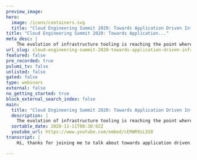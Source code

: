 ```yaml
---
preview_image:
hero:
  image: /icons/containers.svg
  title: "Cloud Engineering Summit 2020: Towards Application Driven Infrastructure"
title: "Cloud Engineering Summit 2020: Towards Application..."
meta_desc: |
    The evolution of infrastructure tooling is reaching the point where we can move beyond automatically provisioning infrastructure from static defini...
url_slug: cloud-engineering-summit-2020-towards-application-driven-infrastructure
featured: false
pre_recorded: true
pulumi_tv: false
unlisted: false
gated: false
type: webinars
external: false
no_getting_started: true
block_external_search_index: false
main:
  title: "Cloud Engineering Summit 2020: Towards Application Driven Infrastructure"
  description: |
    The evolution of infrastructure tooling is reaching the point where we can move beyond automatically provisioning infrastructure from static definitions, to dynamically generating infrastructure to fulfill the requirements of the applications that run on it.  This talk describes the evolution of infrastructure as code from scripting to current mainstream tooling like Terraform and CloudFormation, which use declarative languages that specify infrastructure at a granular level.  We’ll then step up to application driven infrastructure as a strategy for planning and implementing cloud infrastructure as a part of system modernization. Rather than designing infrastructure in isolation, map the infrastructure requirements for applications and design infrastructure accordingly.  Modern infrastructure technology can implement dynamic infrastructure provisioning systems that automatically generate infrastructure from application requirement descriptors. This aligns with Cloud Native software, but can help with organizations that aren’t able to rewrite their entire codebase to make it containerized, clusterized, service-meshed, and fully hipsterized.
  sortable_date: 2020-11-11T00:30:02Z
  youtube_url: https://www.youtube.com/embed/cERWR9sLSS8
transcript: |
    Hi, thanks for joining me to talk about towards application driven infrastructure. So what I mean by, by this title is I wanna have a look at a quick look through kind of the history of, of infrastructure as code um where it's come from and particularly in relation to some of the the kind of trends and things that I think are, are relevant to where we're going. So we can talk a little bit about where are we now in terms of infrastructure um technology and, and, and kind of tools and, and, and languages and so on for defining infrastructure right now. Um And then where does this give us the opportunity to go to? Which I think is an interesting bit and that's kind of what I, what I mean as in, in the title about Application Driven Infrastructure is I think that the trend um is is now towards giving us the ability to kind of take a more application oriented approach to how we design and build our infrastructure. So I think the important thing to keep in mind is that we're on a journey I think by, by keeping in mind, I mean, like generally a as we kind of work with infrastructure and work with the tools is just like these tools are not quite um and, and the ways of working I don't think are quite where they're going to end up. Um I think we still have a lot of lessons to learn. And then particularly one of my, my themes, my focuses is that uh I think we need to draw more on um practices and patterns and principles from, from software engineering and software design. And we need to work on how to apply these to how we manage and define our infrastructure when we're using code and, and languages. Because I don't think currently, I don't think we've, we've really fully um brought those in. I think there's a lot of lessons um that have been learned in the software world that we haven't really applied to infrastructure yet. So this is why I wrote the book Infrastructure is Code. The first edition came out about 4.5 years ago. The second edition is due out at the end of this year. Uh And, and so that, you know, again, the idea of this was to, was to um talk about ways and think about ways to use uh code in defining our infrastructure um based on design patterns and experiences of software delivery, particularly agile um ways of working and, and, and agile engineering and, and, you know, so things like test driven development and continuous delivery are AAA big part of um how I approach thinking about infrastructure is code. I'm uh I work at thought works. I've been at thought works for about 10 years. Um I'm the uh global Director of Infrastructure Engineering, which basically means um I work with teams um and, and clients kind of around the globe exploring ways of using cloud more effectively the ways of, of, of doing infrastructure um and running projects and, and again, these engineering practices. Um So I'm, I've kind, I've kind of drawing on a lot on, on what I've seen um from, from working with different teams and clients. So to go to a brief history of infrastructure uh code, it started out, we, we originally kind of focused on server configuration um as as what to do with code and scripting and so on because that's where, that's kind of where the action was, that's where we spent a lot of our time. Um And energy was on um you know, installing applications and upgrading applications and all kinds of things around on servers. Um And also as the easiest place to run code um uh you know, that, that you could use um to manage, manage things on the server. So that was kind of a natural thing to do. Whereas things like um say networking devices and storage devices and so on were a lot harder in, in the early days um to really apply code to and, and, and to do that effectively, but then kind of with the advent of cloud uh so started with virtualization and then particularly with cloud, when, when we started having API S that we could use to manage uh a, a broader uh part of our infrastructure, it meant we could, we could um our, our kind of focus shifted up. Um And this is where we started looking at how to define I say infrastructure stacks um of collections of, of networking and storage and compute, you know, combined together. How do we, we manage that as code? So that's been one kind of trend um in terms of the flow of, of infrastructures code um over the years. So kind of going and looking at particularly in servers, like what do we do in the early days uh with servers, we tended to write a lot of scripts, right? And these were imperative scripts, so kind of functional things like shell scripts, Pearl Python, whatever. Um And these tended not to be, this was before the term infrastructure as code was coined. Um And it was because we didn't really use these things in the kind of holistic and comprehensive way that we do these days with infrastructure code. Um what we did was more task oriented. So we might have a script that runs in a Cron job and reports on disk usage or we might have another script that we use that we can, we can run um to go and, and you know, and install some, some bit of software and, and, and put some configuration files in place. So it was very task oriented in those early days. And so then kind of in the early to mid, I guess the mid two thousands, around 2006 plus is when infrastructure is code as a thing kind of emerged. So actually CF engine was the first tool um that kind of implemented this approach and then it was done in the nineties. So Mark Burgess um you know, created this tool and really pioneered um the whole idea of infrastructure is code even before that name um emerged. And so it was in kind of 2006, 2009, that infrastructure is code devs cloud, like all of these things kind of emerged and they all kind of really complemented one another um to, to drive this. And so this is when we saw server oriented configuration tools like puppet chef, Answerable and Salt stack, these kind of emerged. Um And let us do this kind of thing uh more, more um you know, better basically. And the, the approach that these tools tended to take was that they were declarative. Um So they would kind of let you state like this is what I want to have in my system. So I wanna have this software package installed. I wanna have this service running on these ports. Maybe I wanna have some files in place and here's the permission. So it's very much, you know, what I want to have as opposed to how to do it. So those scripts that we used to write were very much step by step, do this, that and the other and then the other things, one of the other kind of characteristics of these tools uh was that they tended to use domain specific languages, DS LS. So they invented a new language that was very um stripped down to focus on again. You know, what are those concepts that you need to declare for a server to expose those as, as language concepts? Um And to, to not have very much else in there. Um And then the third um kind of characteristic of these types of tools and languages was that they were item potent. So you could run the tool over and over again. And the idea was that it was meant not just to carry out a task like installing a server, but also kind of keeping the server configuration in a known state to match what you've declared. Um And so a lot of these themes have kind of continued in, in tools since then, another kind of I guess branch uh in this evolution of, of managing servers has been immutable servers. Uh And so the idea of the immutable server is that when you, you want to make a change to the configuration on that server rather than running a tool which, which changes an existing server instance. Uh you know, it's not allowed to do that. Or, you know, you, you don't do that as a practice. Instead, you apply the configuration change to a new server and you remove the old one and you kind of swap them out. And this is just to kind of um the idea of this approach was uh is around consistency to say that we don't want to make changes to a running server. Um And you know, which, which could potentially have an error. Um Instead we want to be able to test it um before we, we kind of load traffic onto it. Um And so the, the kind of the the relationship with this to code, there's, there's a couple of aspects to it. One is um that kind of simplifies, potentially simplifies the kind of code that you use. So those declarative tools, the, the, you know, puppet and chef and those types of tools tended to focus on where they were written for the case where we're not really sure what the starting state of the server is. When we run this tool, it might be a fresh server with a certain version of an operating system on it or it might be a been a, a server that's been running for a while, uh which may have had, you know, an unknown previous version of the, the, the code applied to it. Uh And so the the the tool is designed to kind of handle a slightly complex scenario which when you create immutable servers isn't necessarily as complex. Um And particularly the one of the kind of um big use cases for these kind of servers is more simplified cases like creating um docker hosting nodes for for a Cober based cluster, right? And, and in these cases, because the server is is very much simplified, you know, so, you know, you can start with a very basic operating system installed do or maybe a couple of agents and, and you don't need to do too much more. Um And from a known starting state having like a AAA set of simple scripts um to install the different different aspects and configure the different aspects is actually more practical. So it kind of simplifies the the configuration task. I think one of the big influences of this, this mindset of immu immutable servers has come with uh containers where we're creating a very stripped down and simple server. Um and a server image, you, you focus on creating the image and you don't really within a Docker instance, for instance, um you don't tend to make changes to the configuration within that running image or instance. Instead you create a new image, new version and you kind of push that out. Um And so this is the kind of immutable idea is, is kind of lives on, on that level. So I think a little bit about how um infrastructure stacks have evolved. So again, we started out with writing imperative scripts. So we wrote them in things like Python with maybe the boto library um Ruby and the fog and so on. So you would basically write a procedural script. Um You would use a library which lets you interface with the API of the cloud or infrastructure platform and then you would write the logic of how, as well as what. Um so, you know, this was where you would have to write the logic to say, um you know, for instance, if I'm running a script to, to, to for a server, is it gonna create a new server every time I run it? Or what if I have an existing server that I want to change? Is that scripts gonna know, do I have to implement loic in there? Um to decide, you know, what to do, whether to change an existing server and how to handle those different cases. Um So there's a fair bit of kind of things that you needed to do in that script and it wasn't that hard to understand by looking um at, at your code. Uh you know, what was a thing versus how you're creating it? And so there came the kind of um uh the tools like terraform was the first one of these tools that I, you know, that I came across and started using, which was similar to what happened with the tools like uh puppet and chef back in the day for server configuration. You know, these were tools which um abstracted out, um you know, split out the, the defining what you wanna have in your infrastructure and then letting the tool manage how to make that happen. So again, you would have a declarative language, usually a DS L um and that language would, you would use that to express here's what I want my server to look like. Here's what I want my networking to look like, apply it and then let the tool work out. Um you know, whether to create a new one or change an existing one, how to handle error scenarios and, and waiting for things to, to, to provision and, and all that kind of stuff. This is a big step forward and and has been kind of where the kind of mainstream I think of infrastructure um coding has been up until now, there's been another branch in, in all of this, which is the kind of containers um the, you know, the kind of cloud native world. And so this is the idea that um we can focus on our applications, right? Which is as, as you know, a really valuable thing to do. So it's the idea that, you know, we, we, we build our applications packaged up in a way that we don't really care much, don't need to care too much about what the infrastructure is. That's kind of um abstracted for us. The important thing is the infrastructure still exists. Even with serverless, you still have servers and you uh you know, underneath they're hidden away from you. Um And you probably have other infrastructure that you require things like, you know, networking. So if you're gonna have requests coming in to trigger your serverless code, I'm talking about function as a service here um or like maybe some storage to, to, to, to store and read data, uh message buses and those kind of things. So there tends to still be some infrastructure that you need to configure. But the nice thing is that you've got a nice kind of um contract, a nice kind of like um you know, division between those so that it simplifies writing and packaging applications and then it also kind of simplifies how you kind of build um the infrastructure and platforms underneath because you don't need to worry so much about what versions of say, runtime executables for like Java or Ruby or whatever. You know, that's kind of, you know, that, that that's been kind of separated. Those concerns have been nicely separated. People often ask me about with this world with cloud native. Do we not need to worry about infrastructure as code anymore? Is that no longer a thing? And I think as I mentioned because you, you still need to provision some things or somebody needs to provision some things like who creates that Cober cluster and, and then, you know, who manages that? We tend to still do that using some form of, of code um at some level, even if we're using a, a cluster provided by a cloud provider, like a kseks one of those kind of things or whether we're kind of using a package to, to install the the the cluster onto the onto servers that we've created, we still have work to do. We probably still do define that um as code. And so that's where my focus tends to be when I, when I think about infrastructures code for these things. So where we're kind of at now uh with our sponsors, Pulumi um and other tools like cloud development kit. Um There's kind of a new paradigm um which is writing our infrastructure as software. But the idea here in a way it kind of looks like we're going back to, oh we're writing a procedural code um in an imperative language um to define our infrastructure. And so our code maybe has to do a little bit more of the how things happen. But I think this generation of tools um are a bit different in that they, they provide a lot more of the basics um under the covers. Um so that you still focus a bit more on what you want and they also bring some new things to the table, which is the idea to um define and provision and create infrastructure dynamically, which is where I think some, some cool opportunities come from. The question is, is this the end of the declarative infrastructure like, is, is it all gonna be, you know, these kind of tools? Now we're gonna go back to using general purpose languages. Um You know, we're gonna use typescript or javascript or what have you uh to write our infrastructure code and we're gonna do it procedurally rather than, than declarative. And I think the answer is actually there's different tools for different jobs. So one of the kind of threads when, when um people I know. So at, at thought works, you know, we're very much development and application development, um oriented organization. So uh you know, I work with a lot of developers who just, you know, they're really gung ho on the idea of having a real programming language for their infrastructure. Um And when we look at cases where, you know, it, it's very easy to find um infrastructure code that is just absolutely horrific, right? It's like it, especially when you're doing things that they're using, uh whether it's a declarative um DS L like HCL that terraform uses or whether it's like YAML or Jason or some kind of thing which, which, you know, a toolmaker has kind of crammed in mechanisms to, to make it programmable. So you have loops and conditionals and stuff in these kind of uh markup languages um And that just, you know, it, it, it creates a big mess, right? So I think there are problems with that, but I think a lot of the problems we have with infrastructure code today is that we mix concerns. Um So we're doing multiple things in a single language, a single to a single, you know, bit of code. Um and it kind of doesn't matter which type of language you use or even which language you use. Um It's gonna be a mess no matter what. Um So to kind of give an example, there's a couple of different concerns and let's talk about concerns different things that you tend to need to do in your infrastructure code base, your infrastructure project um that are, are, are, you know, maybe need to be addressed differently, right? So one is defining the shape of an environment. This is where you write some code that says, you know, my environment or a part of my environment has, you know, these web servers, this is what the web servers look like and how you know how they're built, uh maybe some host nodes running docker instances, database nodes and here's the networking structures around them, right? So you kind of um defining what the environment looks like, but then you also wanna have multiple instances of this shape perhaps, right? So this is if you create the environment or, or or a stack or what have you that creates the infrastructure to, to run an application. Um You, you gonna, you want to reuse that in multiple environments for DEV test um and so on into production so that it's built the same way in each of those environments. Um But then if you're gonna do that, you need to have some differences between those environments, right? So if you have like a cluster of servers, you're not probably gonna have as many, you know, as big a cluster um in your non production environments as you have in production. Um And so you need to be able to configure um aspects of these. And I think where we often go wrong with infrastructures code is when we embed that into the same code. So you have a code which says here's my my application server cluster. Um And here's the, you know, the base image used to create it, here's the networking structure, load balance and all these things. And by the way, here's the code which needs to work out how many um you know, nodes to have in my cluster um based on, on certain things, you know which environment. So and so that's where you start taking code, which declares a thing and then you start having some logic and and cramming it into that same code and that's where you get the mess. It's one of the reasons why you get the mess. I'll talk about another of the, the kind of main cases in a moment. So where I think we're going, what I think we can do is, is have some different kind of models for how we structure infrastructure projects. Um And I think they're different based on teams. So I've seen some different kind of organizations and different teams um who approach these in different ways and it tends to depend on what they're doing and, and, and who their people are. So the kind of first um um model is with what most kind of terraform um and cloud formation and similar projects are, which is what I'm calling a low level stack definition. And the point here is that those languages um they directly expose the low level concepts uh from your infrastructure platform. Essentially the API, you're essentially a wrapper over the API to let you declare different things that, that um you know, the the cloud vendors API uh lets you define, right. Um And so when you write, uh when you define an environment with this kind of language, um you're really going into the details of like, OK, what are the networking routes, routing tables, you know, um permission things, you know, it, it, it's very fine grained. Um And it also tends to be. Um So this kind of project is, is where you're defining an environment. So the end environment that you want, you're using, you know, you, you're assembling those low level um elements together to create that project. So it's very kind of thin um as well. Um And so I think that the kind of use case for this is when you have infrastructures who are the ones building the environments. So when you have people who understand infrastructure concepts really well, um and they want to get down into that level of, of, of detail to be able to map things out. Um That's, you know, this is the tool for them, right? These kinds of tools are the tools for them, the ones that do the Declarative um stacks. And I think another benefit of those tools that Declarative language and the DS L um is that for them, it really simplifies, they don't need to, to know too much or think too much about how to write software, how to, how to do um you know, software design so much and, and code design it, it really is just kind of stripped down, it simplifies like just define this piece of infrastructure, this piece of infrastructure, the connection between the two and that's it, right? And so a another kind of characteristics of these kind of projects when it's this is the appropriate model um is when the the environments you're defining or the the the the stacks parts of the environment that you're defining are tend to be pretty static, they're not gonna vary very much, maybe in terms of some parameters, maybe you're gonna inject in parameters that specify things like that cluster size. Um that I talked about before. Um But it's not gonna really vary very much what kind of um infrastructure elements it's gonna create or, or too much details of how they're gonna be configured. It's fairly static. So then another model, it's a higher level um stat definition. Um And so this is where you're, you're kind of defining um the more of a uh a kind of a, a domain concept and entity, right? So I think about it, say an application um hosting, right? I have an application, I want to deploy it on some infrastructure. Um I'll define the things that I need for my application. So, you know, I need to, you know, um you know, I might need a, a virtual machine. Um I'm gonna tell you what kind of operating system, uh you know, maybe I'm running on Linux or I run on windows, right? Um How much memory do I need? Um maybe some, some details on the traffic uh like how you know where our request is gonna come into. So, and then, so you, you're defining that at the high level and then underneath are the components which dynamically create the the infrastructure uh accordingly, right? So this is obviously uh where the, you know, tools like Pulumi come in um that let you kind of write that intermediate layer. So I think the kind of the way that you know, the usage of this, this kind of model is uh where you have application developers who need infrastructure. Um and, and, and a, they may not have the expertise in their teams because, you know, if you have like a whole bunch of, of application teams, not every team is gonna have very deep infrastructure uh knowledge embedded into it. And P is kind of not their focus, right? I mean, developers tend to like platforms like HIRO or so on where they can write their code and push it in and they don't need to, to really get bogged down um into what's going on and, and configuring um you know, the, the the infrastructure at a low level. So it's a convenience for them to be able to focus on what they need to focus on. Um And so I think this kind of model will appeal um to those types of users. And then I think underneath that you're gonna have those infrastructure libraries, um components frameworks, what have you um built by, by specialists. And from what I've seen, the teams that end up doing this type of work tend to be uh kind of a mix um of uh so a bit of infrastructure domain expertise. So going back to that, that previous model, we had infrastructure experts defining um you know, environments. Now, you've got infrastructure experts probably working within these teams who are helping um you know, in how to, to pull together those different infrastructure elements. So they're looking at that you know the, the, the, the code that this team has, these teams have are um you know, working out what kind of infrastructure elements to assemble and how to assemble it. So they, they, they know how to do that very well. And these teams probably also have uh they tend to have software development um knowledge uh within them. So people who are really comfortable with, with, you know, programming languages and the tools and, and how to test and all that. So these teams and tend to blend these expertise, you have some individuals who are strong in both. Um We have some who come from maybe one side of the other and, and as they work together, they, they, they tend to kind of learn from each other and, and, and, and build up their knowledge, but it's this kind of combined um kind of thing. And so a note on this, right. So I think one of the pitfalls we've seen one of the, the kind of sources of, of, of terrible horrific infrastructure code that we've seen is trying to use uh declarative tools um to write modules. Um Right. And so this is where you say, OK, we, we, we created some different application servers, they tend to have some common code, we'll pull those out into like a terra phone module or a cloud kind of um uh you know, template that we can reuse across other projects. And that model is, is very limited, right? Because you're writing those modules and again, uh a, a non, you know, in a, in a declarative language rather than um an, an imperative language. Uh And so if those modules are just reusing code, if it really is a static thing of like, OK, here's a bit of code that, that creates a server that's pretty much the same every time um that works out. All right, because it's a, it's a declarative thing essentially inside that module. But when you start trying to make that dynamic and say, well, let's create the networking depending on different things. Is it traffic coming from public versus internal? Maybe, maybe we have some different policies, maybe we need to dynamically generate um you know, um security roles or what have you. It's when you're having to dynamically generate those things to handle different use cases that the declarative code just really, you know, it doesn't handle it well. And, and, and when you see modules declarative modules that try to do this thing to try to create, let's say an abstraction layer for other people to define infrastructure, it just doesn't work, right? It's just a, it's just a, a poor way of doing it. And so that's, I think another one of the big cases I mentioned mixing concerns is the reason why um uh you know, code gets really nasty, infrastructure code gets nasty and people want to go and, and use a real language Um I think this is one of the other big cases where people are trying to do something more dynamic and create libraries and frameworks um and abstraction layers um that it's a real push to, you know, you really do need a real language for that and an imperative language and, and ideally a general purpose language with a good ecosystem of support. Right. So I think this is kind of one of the the strengths here, there's a third model I'll talk about which is where you have kind of specialized requirements uh right. And so one of the pitfalls of when you have um teams having to use um uh libraries and frameworks and abstraction layers um for building their infrastructure is that in some cases that might not meet their needs, right? So it tends to kind of limit what you can do and in some ways that can be a good thing where it's like, you know, you, you, you wanna kind of simplify what people can do and also make sure that it's, you know, everything is built really, you know, properly according to your kind of policies and, and, and good design and good, good opera operability and those kind of things. But sometimes you get teams who have or who have more of an edge case um and need to do something different. So an example of that, that I've seen um is teams working on say machine learning. Um So you have like this kind of like abstraction layer that's in place or a platform that um is, is really good at, you know, it, it's focused on, on say application servers for, you know, Java and, and, and dot net or whatever kind of um application stacks, doing kind of web things and, and, and services, restful things and so on. And then you've got a team who's trying to do kind of machine learning stuff and they're using weird tools, they have weird requirements from, you know, to run them on and, and maybe using some unusual services from the cloud provider. Uh And so these are cases where um you, you know, you need to kind of have the options for people to kind of um do things a little bit outside, right? And so there's, there's a couple of ways this can go and you would tend to have, you tend to have in those teams with the developers, you tend to have people who do have some infrastructure knowledge or you tend to need to bring people with infrastructure knowledge and to support these teams a little bit more closely. Um And so how they can do that is, is in two ways. So in some cases, these teams will go and use that kind of static uh declarative type language, the low level kind of um tool like terraform and cloud formation. Um because it gives them the level of control they need to do their thing. Um in other cases, it might be that um actually there's that, you know, rich enough kind of set of libraries and things around um from a more kind of dynamic library of infrastructure code um that we can use for, you know, this team can use for, for a lot of what they do and then they maybe they need to just write some, some code um for their specific um you know, things that that doesn't cover. And so like they write dynamic code for that, right? Um And maybe they write libraries and of, of components that can then be reused. And I think what will be interesting over the next few years as, as these things all gain more traction is to see what the kind of um I guess market of, of, of shared kind of reusable components and frameworks and so on uh emerge. Um whether it's open source components or commercial or, or some kind of a mixture, I think we'll start to see a lot more of those. And so you'll have a lot more options to draw on things maybe for your domain. So maybe um uh you know, frameworks that are tailored to some of the requirements of, of say financial services, you know, uh you know, things that are set up to help you with compliance with regulations and those kind of things. So I think that'll be an interesting space to watch. And I think this comes to just this idea of application driven infrastructure, right? And so, um again, this is kind of what I talked about with that high level um stack uh project model um but applied potentially at a higher level, right? So it's it, you, you know, you might define what your application needs. Um So in this case, we've got a service which is a product browser for our online store. Um And it's gonna have requests coming in from the public. So directly from end users, um you know, it needs a database and so we define a little bit of information about what that is. It needs a run time. I mean, it runs on application servers, job application servers. And so as similarly, you know, so we, we declare all that stuff and then the layer underneath then can work out. Hey, do I need to provision stuff? Maybe it needs to dynamically provision um some specific components. So maybe it's gonna provision on my SQL um you know, database cluster um for this application um or maybe it's gonna be use uh in, in existing infrastructure. So maybe there's a shared networking that's already out there um created by a common stack or maybe I say a Cobert is cluster or what have you created by another stack. Um And so then this, what what this will happen when this kind of um um definition, the specification gets read is it'll allocate OK. I'm gonna, you know, grab you some space on that cluster or, or what have you and make it work. But again, this is creating, you know, the idea that you can think first about the application, what its requirements are and the infrastructure can be generated to satisfy those requirements. And so they this is this is kind of a cloud native is right, this is kind of the idea of cloud native is that you just you, you, you know, we we have some kind of emerging standards, things like um the open application model. Um and, and you know, things along those lines which are, are saying, you know, here's ways and frameworks and, and, and specifications for, for doing that for saying what your application needs and then creating infrastructure underneath I and I, I think this is good, right? It's a valuable thing, it's a really useful approach um for new applications. Um it tends to work well, I think that the the issue is that when people talk about cloud native, there's the concept um which is kind of generic, it's not really implement implementation specific. But then in practice, when most people talk about cloud native, they're really talking about containers, container clusters and service meshes. And they're even really talking about a lot for a lot of people when they say cloud native, they think oh Kubernetes, right? It's KTIS in Docker and maybe AC O. And so it's, it's kind of a fairly um I would say narrow um that's a bit unfair but it's like, it's, you know, it's a certain kind of um architecture um which is fine if your applications can fit into that architecture or if you're building new applications for that, that would be my kind of um uh that's generally my advice, you know, when, when, when building new things is to, to, to target this kind of a, of a platform because this is the kind of this is where things are going. But a lot of the clients that I work with at thought works are, you know, they've been around for, for, in some cases decades. Uh they've got a lot of stuff, right? And they can't, it's not all gonna fit into containers or run on Kubernetes um or it's gonna need to be ported and, and it, it's not always trivial, right? And so you kind of need, um you know, it'd be nice to have a way to satisfy the needs of, of, of, you know, existing applications um and to kind of help that, that kind of pathway. And so this is where I think when I talk about application driven infrastructure, I'm kind of thinking that we need to go broader than purely the cloud native, the kind of Kubernetes based things and, and create the ability to generate, you know, so we have that specification, that specification for an application and what infrastructure it requires, we should be able to support the idea that there those requirements might be uh virtual machines that might be static networking structures rather than kind of service mesh. Um It might even be bare metal and we might need to have, you know, a tool uh like crowbar or something go and provision um you know, a server on a rack um in order to, to, to make it ready for this particular application, right? So I think um we can use this is kind of the the value of the the dynamic infrastructure um programming tools like Pulumi is that it opens up the possibility to do this kind of thing. And I think a critical thing that we need to do to make this all work is we need to get better at infrastructure design. We need to get better at drawing on lessons from the software engineering and software design world and applying those to our infrastructure. And for me, the fundamental thing and in the book, um you know, this is, this is like it runs throughout the book that I'm constantly talking about. We need to build our, our system so that they're easy to change. I think one of the pitfalls we fall into with infrastructure is to kind of think of it as something that's not really gonna change. We're gonna build an environment, we're gonna build a cluster, we're gonna build the thing and then we're done with it, right? So when um you know, I talked to people about, well, you know, how are we gonna deliver changes to this? Should we make pipelines? Should we have some automated tests for this? It's often dismissed. People often dismiss it and say, well, we're not gonna need to do that stuff. We don't need to have tests for our infrastructure, like automated tests for our infrastructure because it's built, we test it and, and we're done. And then what you find is that actually teams who manage infrastructure, spend a lot of time on, on things that are changes, even if they're not thinking about them that way. So they're rolling out patches, they're making fixes, they're making improvements, they're upgrading, you know, elements of the, of the system. Um and this is constant and I think when you look at what happens in many organizations where the infrastructure uh function and, and, and capacity is seen as a real bottleneck. And a lot of times people wanna move organizations want to move to the cloud because they're saying, well, you know, we just can't get the environments we need, we can't get enough. Uh We're on really old versions of, of core software like operating systems and databases and application servers. We're just not able to keep up. And it's because in our infrastructure world, we haven't really um built it in a way that that change is a routine thing. We, we still view change as an exception. And so that is something that we need to kind of get over. Right. And so the, the important thing is to make sure that we know we were able to change our infrastructure rapidly, we can make frequent and, and quick changes. Um, and that we can do them reliably and safely and repeatedly. And these two things complement each other. Um They're not in, they're not things that we have to choose between, but actually the, the faster you can make changes to infrastructure, the more reliable you can make it, you know, the better the quality, you can remove technical debt. You can, you can, you can improve it more rapidly, then the better the quality that you build into your system, the easier it is to make changes. So these are really important things and why I really tend to emphasize things like testing um as a part of an infrastructure as code uh kind of ways of working. And then another thing we need to do to get into the design issue is it's about making smaller units of change. Um So I was um with an organization a while back uh which had a, a large um set of infrastructure that they managed in tariff form. And it was, it, it had grown so large that it took when running terraform apply, took anywhere from an hour to two hours. Um And so it was a very big, you know, terraform project all in a single state file. And so when we talked about when they were first started looking at, well, how do we uh make this more manageable? Um you know, their answer was modules, right? Let's break our infrastructure, uh you know, a terraform project into modules and that will make it better organized and easier to change. Um I think the issue there is that those things like modules and, and other kind of components for, you know, for that you use to assemble and, and, and create a stack um are make a smaller unit of change for the code at the code levels. OK? My, my code is now in a, in a smaller project that I can define and manage in version and even test, which is great. Um But it doesn't change the unit of delivery because the unit delivery is still that massive stack that takes an hour or two to apply. Um And so the fact that you're pulling a bunch of modules together um and that you're still applying them in one go uh with one state file and so on. So really the path um is to split things apart and treat stacks as components of the overall environment. Um And so this is where you have multiple projects um stacks, what have you um that have to integrate together. And so then this is where design comes in because what often happens again in these cases is where people say, OK, you know, um I've got my stack that defines this part of the, the environment. But in order to test that stack, um I've got to create a whole bunch of other stacks. I've gotta create all the rest of the stuff because it of the dependencies on there. So we need to make sure that each stack is independently deliverable. And this is where I use a pipeline. I use a pipeline to say that for each um infrastructure project, each stack project um I can spin up and test an instance of that on its own without the other other things around. Um To make sure, hey, this part of part of the reason for doing that is to make sure that it's correct. Um But stacks tend not to be that have that much variation. So it doesn't tend to need like loads of, of test coverage. It's more kind of a sanity check. But a really important thing is just to prove that yes, I can create an instance of this stack on its own because it forces the design, it forces loose coupling. And so this is the key thing here. Um And one of the things that I think we need to get better at with infrastructure um is saying that um you know, how do I make my my stack um you know, compos and more loosely coupled to where I can bring it up. So let's say I have an application server infrastructure, build an application server. Um And, and maybe just like, you know, um um some networking around that, but I've got to deploy that into shared networking VPC S and sub nets and all that kind of stuff. So I depend on that, right? How can I test my application server stack project without also having to create the full networking stack? Uh You know, from another stack project in order to do that, how can I make that loosely coupled? Um And so there's a few things to do. One is to avoid um in integration into other stacks that is, is, is is deeply integrated. So you have things like the the log demeter which says like my code and my stack shouldn't know the details of what you're providing in your infrastructure stack, right in your network, say your shared networking stack. Um And so this is where I'm I'm really um I really dislike this whole thing of integrating a stack by, by um looking at another stack's remote state, for example, because you're basically integrating at the data level. This is what so in the application development world, uh people used to do this uh with applications where you have my application needs to integrate with, with your application. Um So I'm gonna go and connect to your database and I'm gonna look at your database schema and, and integrate at that level. And then that means that it's very difficult for your application to change um Its database schema uh without breaking my application. So that creates AAA couple of the database and in the software world, we've learned that's not a good thing, right? We've learned to kind of stop doing that and to kind of identify that as a, as a problem as an anti pattern. Uh in the infrastructure world. There's still a lot of people recommending go ahead and integrate your stack with somebody else's stack at the level of of you know, the state file data structures and so on. So what I think we need to do is to kind of abstract that out and say I'm gonna build my stack um so that it, it needs a parameter. So it needs a subnet to create my servers in. Um but I kind of don't care how you create that subnet, what you name them or anything. So you need something else to kind of like pull those together. And what that means is I can create rather than having to create an instance of the, the full share networking stack, which might have a lot of things in it. Um You know, to have a fully robust, you know, production, ready hosting and er you know, networking infrastructure. Um maybe to test my stack, I can just create a sub net and hook it into that and test it and I can use it like a fake, you know, when we have in the software testing where we have you know, um um fakes and mocks and these kind of things. So you can do that with infrastructure as well. Um If you really kind of think at it and work on it and this is one of those things that I think again, as an industry, we need to work towards um driving towards this, recognizing that we need to have better patterns for this and then implementing our tools and our ways of working to support that. So this is the kind of stuff that I've, I've, I've got in my book. Um So please do have a look at it. Um And, and, you know, preorder it or, or, you know, have a look at it when it comes out. Um And also you can reach me um on um on Twitter at Keif. Um And uh you know, thanks a lot for taking the time to, to, to listen to what I have to say and I hope we can have some good conversations around this. Thank you.

---
```

